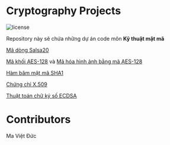 # Cryptography Projects

![license](https://img.shields.io/crates/l/rustc-serialize/0.3.24.svg)

Repository này sẽ chứa những dự án code môn **Kỹ thuật mật mã**

[Mã dòng Salsa20](https://github.com/maduc238/cryptography-projects/tree/main/Salsa20)

[Mã khối AES-128](https://github.com/maduc238/cryptography-projects/tree/main/AES-128) và [Mã hóa hình ảnh bằng mã AES-128](https://github.com/maduc238/cryptography-projects/tree/main/AES-128/ImageCipher)

[Hàm băm mật mã SHA1](https://github.com/maduc238/cryptography-projects/tree/main/SHA1)

[Chứng chỉ X.509](https://github.com/maduc238/cryptography-projects/tree/main/X.509)

[Thuật toán chữ ký số ECDSA](https://github.com/maduc238/cryptography-projects/tree/main/ECDSA)

# Contributors

Ma Việt Đức
